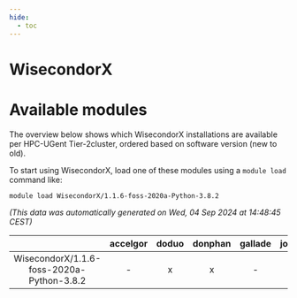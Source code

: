 ```yaml
---
hide:
  - toc
---
```


WisecondorX
===========

# Available modules


The overview below shows which WisecondorX installations are available per HPC-UGent Tier-2cluster, ordered based on software version (new to old).

To start using WisecondorX, load one of these modules using a `module load` command like:

```shell
module load WisecondorX/1.1.6-foss-2020a-Python-3.8.2
```

*(This data was automatically generated on Wed, 04 Sep 2024 at 14:48:45 CEST)*  

| |accelgor|doduo|donphan|gallade|joltik|shinx|skitty|
| :---: | :---: | :---: | :---: | :---: | :---: | :---: | :---: |
|WisecondorX/1.1.6-foss-2020a-Python-3.8.2|-|x|x|-|x|-|x|
